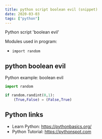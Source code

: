 ```yaml
---
title: python script boolean evil (snippet)
date: 2020-03-03
tags: ["python"]
---
```

Python script 'boolean evil'


Modules used in program: 
* `import random`

## python boolean evil

Python example: boolean evil

```python
import random

if random.randint(0,1):
	(True,False) = (False,True)

```

## Python links

- Learn Python: https://pythonbasics.org/
- Python Tutorial: https://pythonspot.com
